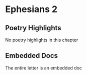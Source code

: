 # Ephesians 2

## Poetry Highlights

No poetry highlights in this chapter

## Embedded Docs

The entire letter is an embedded doc

